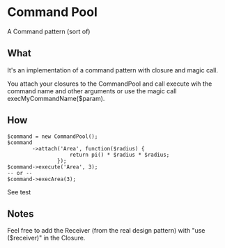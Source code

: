 # Command Pool

A Command pattern (sort of)

## What

It's an implementation of a command pattern with closure and magic call.

You attach your closures to the CommandPool and call execute wih the command name
and other arguments or use the magic call execMyCommandName($param).

## How 

```
$command = new CommandPool();
$command
        ->attach('Area', function($radius) {
                    return pi() * $radius * $radius;
                });
$command->execute('Area', 3);
-- or --
$command->execArea(3);
```

See test

## Notes

Feel free to add the Receiver (from the real design pattern) with "use ($receiver)"
in the Closure.